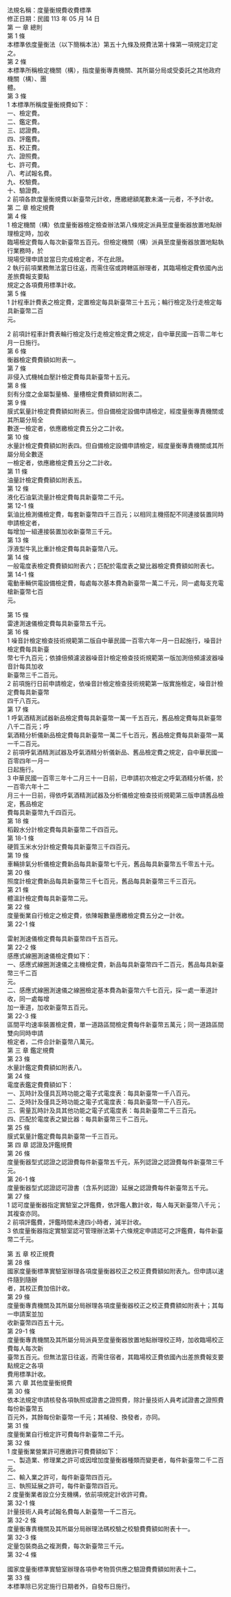 法規名稱：度量衡規費收費標準  
修正日期：民國 113 年 05 月 14 日  
第 一 章 總則  
第 1 條  
本標準依度量衡法（以下簡稱本法）第五十九條及規費法第十條第一項規定訂定之。  
第 2 條  
本標準所稱檢定機關（構），指度量衡專責機關、其所屬分局或受委託之其他政府機關（構）、團  
體。  
第 3 條  
1 本標準所稱度量衡規費如下：  
一、檢定費。  
二、鑑定費。  
三、認證費。  
四、評鑑費。  
五、校正費。  
六、證照費。  
七、許可費。  
八、考試報名費。  
九、校驗費。  
十、驗證費。  
2 前項各款度量衡規費以新臺幣元計收，應繳總額尾數未滿一元者，不予計收。  
第 二 章 檢定規費  
第 4 條  
1 檢定機關（構）依度量衡器檢定檢查辦法第八條規定派員至度量衡器放置地點辦理檢定時，加收  
臨場檢定費每人每次新臺幣五百元。但檢定機關（構）派員至度量衡器放置地點執行業務時，於  
現場受理申請並當日完成檢定者，不在此限。  
2 執行前項業務無法當日往返，而需住宿或跨轄區辦理者，其臨場檢定費依國內出差旅費報支要點  
規定之各項費用標準計收。  
第 5 條  
1 計程車計費表之檢定費，定置檢定每具新臺幣三十五元；輪行檢定及行走檢定每具新臺幣二百  
元。  


2 前項計程車計費表輪行檢定及行走檢定檢定費之規定，自中華民國一百零二年七月一日施行。  
第 6 條  
衡器檢定費費額如附表一。  
第 7 條  
非侵入式機械血壓計檢定費每具新臺幣十五元。  
第 8 條  
刻有分度之金屬製量桶、量槽檢定費費額如附表二。  
第 9 條  
膜式氣量計檢定費費額如附表三。但自備檢定設備申請檢定，經度量衡專責機關或其所屬分局全  
數逐一檢定者，依應繳檢定費五分之二計收。  
第 10 條  
水量計檢定費費額如附表四。但自備檢定設備申請檢定，經度量衡專責機關或其所屬分局全數逐  
一檢定者，依應繳檢定費五分之二計收。  
第 11 條  
油量計檢定費費額如附表五。  
第 12 條  
液化石油氣流量計檢定費每具新臺幣二千元。  
第 12-1 條  
氣油比檢測儀檢定費，每套新臺幣四千三百元；以相同主機搭配不同連接裝置同時申請檢定者，  
每增加一組連接裝置加收新臺幣三千元。  
第 13 條  
浮液型牛乳比重計檢定費每具新臺幣八元。  
第 14 條  
一般電度表檢定費費額如附表六；匹配於電度表之變比器檢定費費額如附表七。  
第 14-1 條  
電動車輛供電設備檢定費，每處每次基本費為新臺幣一萬二千元，同一處每支充電槍新臺幣七百  
元。  


第 15 條  
雷達測速儀檢定費每具新臺幣五千元。  
第 16 條  
1 噪音計檢定檢查技術規範第二版自中華民國一百零六年一月一日起施行，噪音計檢定費每具新臺  
幣七千九百元；依據倍頻濾波器噪音計檢定檢查技術規範第一版加測倍頻濾波器噪音計每具加收  
新臺幣三千二百元。  
2 前項施行日前申請檢定，依噪音計檢定檢查技術規範第一版實施檢定，噪音計檢定費每具新臺幣  
四千八百元。  
第 17 條  
1 呼氣酒精測試器新品檢定費每具新臺幣一萬一千五百元，舊品檢定費每具新臺幣八千二百元；呼  
氣酒精分析儀新品檢定費每具新臺幣一萬二千七百元，舊品檢定費每具新臺幣一萬一千二百元。  
2 前項呼氣酒精測試器及呼氣酒精分析儀新品、舊品檢定費之規定，自中華民國一百零四年一月一  
日起施行。  
3 中華民國一百零三年十二月三十一日前，已申請初次檢定之呼氣酒精分析儀，於一百零六年十二  
月三十一日前，得依呼氣酒精測試器及分析儀檢定檢查技術規範第三版申請舊品檢定，舊品檢定  
費每具新臺幣九千四百元。  
第 18 條  
稻穀水分計檢定費每具新臺幣二千四百元。  
第 18-1 條  
硬質玉米水分計檢定費每具新臺幣三千四百元。  
第 19 條  
車輛排氣分析儀檢定費新品每具新臺幣七千元，舊品每具新臺幣五千零五十元。  
第 20 條  
照度計檢定費新品每具新臺幣三千七百元，舊品每具新臺幣三千三百元。  
第 21 條  
體溫計檢定費每具新臺幣二元。  
第 22 條  
度量衡業自行檢定之檢定費，依陳報數量應繳檢定費五分之一計收。  
第 22-1 條  


雷射測速儀檢定費每具新臺幣四千五百元。  
第 22-2 條  
感應式線圈測速儀檢定費如下：  
一、感應式線圈測速儀之主機檢定費，新品每具新臺幣四千二百元，舊品每具新臺幣三千二百  
元。  
二、感應式線圈測速儀之線圈檢定基本費為新臺幣六千七百元，採一處一車道計收，同一處每增  
加一車道，加收新臺幣五百元。  
第 22-3 條  
區間平均速率裝置檢定費，單一道路區間檢定費每件新臺幣五萬元；同一道路區間雙向同時申請  
檢定者，二件合計新臺幣八萬元。  
第 三 章 鑑定規費  
第 23 條  
水量計鑑定費費額如附表八。  
第 24 條  
電度表鑑定費費額如下：  
一、瓦時計及僅具瓦時功能之電子式電度表：每具新臺幣一千八百元。  
二、乏時計及僅具乏時功能之電子式電度表：每具新臺幣一千八百元。  
三、需量瓦時計及具其他功能之電子式電度表：每具新臺幣二千三百元。  
四、匹配於電度表之變比器：每具新臺幣三千二百元。  
第 25 條  
膜式氣量計鑑定費每具新臺幣一千三百元。  
第 四 章 認證及評鑑規費  
第 26 條  
度量衡器型式認證之認證費每件新臺幣五千元，系列認證之認證費每件新臺幣三千元。  
第 26-1 條  
度量衡器型式認證認可證書（含系列認證）延展之認證費每件新臺幣五千元。  
第 27 條  
1 認可度量衡器指定實驗室之評鑑費，依評鑑人數計收，每人每天新臺幣八千元；其複查亦同。  
2 前項評鑑費，評鑑時間未達四小時者，減半計收。  
3 依度量衡器指定實驗室認可管理辦法第十六條規定申請認可之評鑑費，每件新臺幣二千元。  


第 五 章 校正規費  
第 28 條  
國家度量衡標準實驗室辦理各項度量衡器校正之校正費費額如附表九。但申請以速件隨到隨辦  
者，其校正費加倍計收。  
第 29 條  
度量衡專責機關及其所屬分局辦理各項度量衡器校正之校正費費額如附表十；其每一申請案並加  
收新臺幣四百五十元。  
第 29-1 條  
度量衡專責機關及其所屬分局派員至度量衡器放置地點辦理校正時，加收臨場校正費每人每次新  
臺幣五百元。但無法當日往返，而需住宿者，其臨場校正費依國內出差旅費報支要點規定之各項  
費用標準計收。  
第 六 章 其他度量衡規費  
第 30 條  
依本法規定申請核發各項執照或證書之證照費，除計量技術人員考試證書之證照費每份新臺幣五  
百元外，其餘每份新臺幣一千元；其補發、換發者，亦同。  
第 31 條  
度量衡業自行檢定許可費每件新臺幣二千元。  
第 32 條  
1 度量衡業營業許可應繳許可費費額如下：  
一、製造業、修理業之許可或因增加度量衡器種類而變更者，每件新臺幣二千二百元。  
二、輸入業之許可，每件新臺幣四百元。  
三、執照延展之許可，每件新臺幣四百元。  
2 度量衡業者設立分支機構，依前項規定計收許可費。  
第 32-1 條  
計量技術人員考試報名費每人新臺幣一千二百元。  
第 32-2 條  
度量衡專責機關及其所屬分局辦理法碼校驗之校驗費費額如附表十一。  
第 32-3 條  
定量包裝商品之複測費，每次新臺幣三千元。  
第 32-4 條  


國家度量衡標準實驗室辦理各項參考物質供應之驗證費費額如附表十二。  
第 33 條  
本標準除已另定施行日期者外，自發布日施行。  


